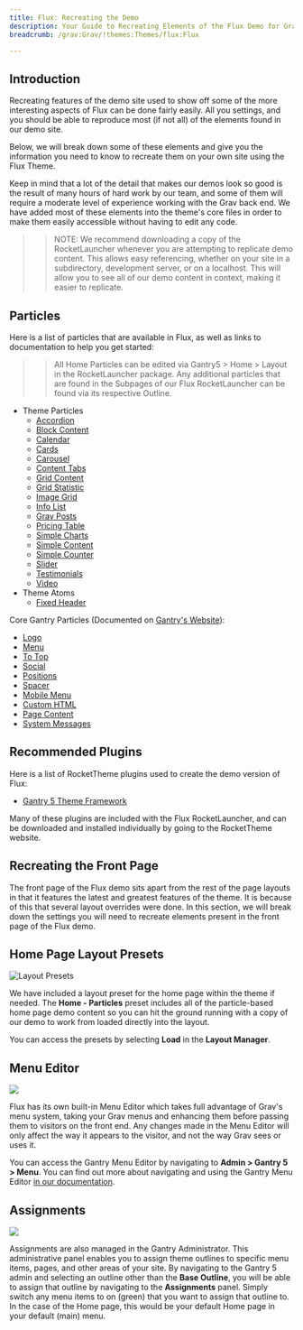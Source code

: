 ```yaml
---
title: Flux: Recreating the Demo
description: Your Guide to Recreating Elements of the Flux Demo for Grav
breadcrumb: /grav:Grav/!themes:Themes/flux:Flux

---
```


Introduction
-----

Recreating features of the demo site used to show off some of the more interesting aspects of Flux can be done fairly easily. All you settings, and you should be able to reproduce most (if not all) of the elements found in our demo site.

Below, we will break down some of these elements and give you the information you need to know to recreate them on your own site using the Flux Theme.

Keep in mind that a lot of the detail that makes our demos look so good is the result of many hours of hard work by our team, and some of them will require a moderate level of experience working with the Grav back end. We have added most of these elements into the theme's core files in order to make them easily accessible without having to edit any code.

>> NOTE: We recommend downloading a copy of the RocketLauncher whenever you are attempting to replicate demo content. This allows easy referencing, whether on your site in a subdirectory, development server, or on a localhost. This will allow you to see all of our demo content in context, making it easier to replicate.

Particles
-----

Here is a list of particles that are available in Flux, as well as links to documentation to help you get started:

>> All Home Particles can be edited via Gantry5 > Home > Layout in the RocketLauncher package. Any additional particles that are found in the Subpages of our Flux RocketLauncher can be found via its respective Outline.

* Theme Particles
    - [Accordion](particle_accordion.md)
    - [Block Content](particle_block.md)
    - [Calendar](particle_calendar.md)
    - [Cards](particle_cards.md)
    - [Carousel](particle_carousel.md)
    - [Content Tabs](particle_tabs.md)
    - [Grid Content](particle_gridcontent.md)
    - [Grid Statistic](particle_grid.md)
    - [Image Grid](particle_image.md)
    - [Info List](particle_info.md)
    - [Grav Posts](particle_grav.md)
    - [Pricing Table](particle_pricing.md)
    - [Simple Charts](particle_simplecharts.md)
    - [Simple Content](particle_simple.md)
    - [Simple Counter](particle_simplecounter.md)
    - [Slider](particle_slider.md)
    - [Testimonials](particle_testimonials.md)
    - [Video](particle_video.md)
* Theme Atoms
    - [Fixed Header](atom_fixedheader.md)

Core Gantry Particles (Documented on [Gantry's Website](http://gantry.org)):

* [Logo](http://docs.gantry.org/gantry5/particles/logo)
* [Menu](http://docs.gantry.org/gantry5/particles/menu-control)
* [To Top](http://docs.gantry.org/gantry5/particles/to-top)
* [Social](http://docs.gantry.org/gantry5/particles/social)
* [Positions](http://docs.gantry.org/gantry5/particles/position)
* [Spacer](http://docs.gantry.org/gantry5/particles/spacer)
* [Mobile Menu](http://docs.gantry.org/gantry5/particles/mobile-menu)
* [Custom HTML](http://docs.gantry.org/gantry5/particles/custom-html)
* [Page Content](http://docs.gantry.org/gantry5/particles/page-content)
* [System Messages](http://docs.gantry.org/gantry5/particles/system-messages)

Recommended Plugins
-----

Here is a list of RocketTheme plugins used to create the demo version of Flux:

* [Gantry 5 Theme Framework](http://gantry.org/)

Many of these plugins are included with the Flux RocketLauncher, and can be downloaded and installed individually by going to the RocketTheme website.

Recreating the Front Page
-----

The front page of the Flux demo sits apart from the rest of the page layouts in that it features the latest and greatest features of the theme. It is because of this that several layout overrides were done. In this section, we will break down the settings you will need to recreate elements present in the front page of the Flux demo.

Home Page Layout Presets
-----

![Layout Presets](assets/layout_presets.jpeg)

We have included a layout preset for the home page within the theme if needed. The **Home - Particles** preset includes all of the particle-based home page demo content so you can hit the ground running with a copy of our demo to work from loaded directly into the layout.

You can access the presets by selecting **Load** in the **Layout Manager**.

Menu Editor
-----

![](assets/menu_1.jpeg)

Flux has its own built-in Menu Editor which takes full advantage of Grav's menu system, taking your Grav menus and enhancing them before passing them to visitors on the front end. Any changes made in the Menu Editor will only affect the way it appears to the visitor, and not the way Grav sees or uses it.

You can access the Gantry Menu Editor by navigating to **Admin > Gantry 5 > Menu**. You can find out more about navigating and using the Gantry Menu Editor [in our documentation](http://docs.gantry.org/gantry5/configure/menu-editor).

Assignments
-----

![](assets/assignments_1.jpeg)

Assignments are also managed in the Gantry Administrator. This administrative panel enables you to assign theme outlines to specific menu items, pages, and other areas of your site. By navigating to the Gantry 5 admin and selecting an outline other than the **Base Outline**, you will be able to assign that outline by navigating to the **Assignments** panel. Simply switch any menu items to on (green) that you want to assign that outline to. In the case of the Home page, this would be your default Home page in your default (main) menu.
